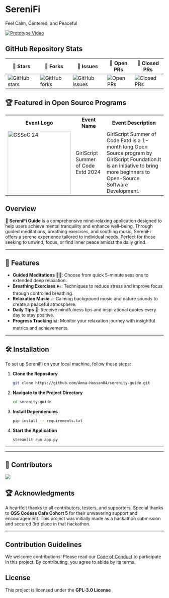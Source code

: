 # SereniFi  
Feel Calm, Centered, and Peaceful

[![Prototype Video](https://img.shields.io/badge/Watch-Prototype_Video-red)](https://www.youtube.com/watch?v=j4-efJYhnzs)


## GitHub Repository Stats

| 🌟 **Stars** | 🍴 **Forks** | 🐛 **Issues** | 🔔 **Open PRs** | 🔕 **Closed PRs** |
|--------------|--------------|---------------|-----------------|------------------|
| ![GitHub stars](https://img.shields.io/badge/stars-30-blue) | ![GitHub forks](https://img.shields.io/badge/forks-56-brightgreen) | ![GitHub issues](https://img.shields.io/badge/issues-48-red) | ![Open PRs](https://img.shields.io/badge/pull%20requests-8-yellow) | ![Closed PRs](https://img.shields.io/badge/pull%20requests-37-lightgrey) |

## 🏆 Featured in Open Source Programs

<table>
   <tr>
      <th>Event Logo</th>
      <th>Event Name</th>
      <th>Event Description</th>
   </tr>
   <tr>
      <td><img src="https://user-images.githubusercontent.com/63473496/153487849-4f094c16-d21c-463e-9971-98a8af7ba372.png" width="200" height="auto" loading="lazy" alt="GSSoC 24"/></td>
      <td>GirlScript Summer of Code Extd 2024</td>
      <td>GirlScript Summer of Code Extd is a 1-month long Open Source program by GirlScript Foundation.It is an initiative to bring more beginners to Open-Source Software Development.</td>
   </tr>
</table>


## Overview  
📜 **SereniFi Guide** is a comprehensive mind-relaxing application designed to help users achieve mental tranquility and enhance well-being. Through guided meditations, breathing exercises, and soothing music, SereniFi offers a serene experience tailored to individual needs. Perfect for those seeking to unwind, focus, or find inner peace amidst the daily grind.

---

## 🌟 Features  
- **Guided Meditations** 🧘‍♂️: Choose from quick 5-minute sessions to extended deep relaxation.
- **Breathing Exercises** 🌬️: Techniques to reduce stress and improve focus through controlled breathing.
- **Relaxation Music** 🎶: Calming background music and nature sounds to create a peaceful atmosphere.
- **Daily Tips** 🌱: Receive mindfulness tips and inspirational quotes every day to stay positive.
- **Progress Tracking** 📊: Monitor your relaxation journey with insightful metrics and achievements.

---

## 🛠️ Installation

To set up SereniFi on your local machine, follow these steps:

1. **Clone the Repository**  
   ```bash 
   git clone https://github.com/Amna-Hassan04/serenity-guide.git
   ```

2. **Navigate to the Project Directory**  
   ```bash
   cd serenity-guide
   ```

3. **Install Dependencies**  
   ```bash
   pip install -r requirements.txt

   ```

4. **Start the Application**  
   ```bash
   streamlit run app.py
   ```

---

---

## 🌟 Contributors

<a href="https://github.com/Amna-Hassan04/Serenity-Guide/graphs/contributors">
  <img src="https://contrib.rocks/image?repo=Amna-Hassan04/Serenity-Guide&v=1" />
</a>



## 🏆 Acknowledgments  

A heartfelt thanks to all contributors, testers, and supporters. Special thanks to **OSS Codess Cafe Cohort 5** for their unwavering support and encouragement. This project was initially made as a hackathon submission and secured 3rd place in that hackathon. 

---

## Contribution Guidelines  
We welcome contributions! Please read our [Code of Conduct](https://github.com/Amna-Hassan04/Serenity-Guide?tab=coc-ov-file#contributor-code-of-conduct) to participate in this project. By contributing, you agree to abide by its terms.

## License  
This project is licensed under the **GPL-3.0 License**
